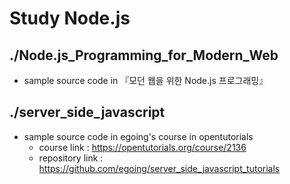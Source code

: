# Study Node.js
## ./Node.js_Programming_for_Modern_Web
- sample source code in 『모던 웹을 위한 Node.js 프로그래밍』

## ./server_side_javascript
- sample source code in egoing's course in opentutorials
	- course link : https://opentutorials.org/course/2136
	- repository link : https://github.com/egoing/server_side_javascript_tutorials
